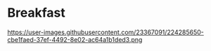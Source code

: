 # Breakfast

https://user-images.githubusercontent.com/23367091/224285650-cbe1faed-37ef-4492-8e02-ac64a1b1ded3.png
